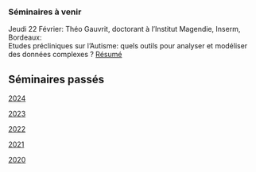### Séminaires à venir

Jeudi 22 Février: Théo Gauvrit, doctorant à l’Institut Magendie, Inserm, Bordeaux:  
Etudes précliniques sur l’Autisme: quels outils pour analyser et modéliser des données complexes ? [Résumé](resumes.md#Gauvrit2024")

## Séminaires passés

[2024](2024.md)

[2023](2023.md)

[2022](2022.md)

[2021](2021.md)

[2020](2020.md)
